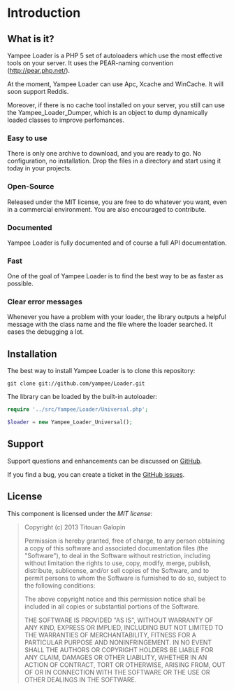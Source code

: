 Introduction
============

What is it?
-----------

Yampee Loader is a PHP 5 set of autoloaders which use the most effective tools on
your server. It uses the PEAR-naming convention (http://pear.php.net/).

At the moment, Yampee Loader can use Apc, Xcache and WinCache.
It will soon support Reddis.

Moreover, if there is no cache tool installed on your server, you still can use the
Yampee_Loader_Dumper, which is an object to dump dynamically loaded classes to
improve perfomances.

### Easy to use

There is only one archive to download, and you are ready to go. No
configuration, no installation. Drop the files in a directory and start using
it today in your projects.

### Open-Source

Released under the MIT license, you are free to do whatever you want, even in
a commercial environment. You are also encouraged to contribute.

### Documented

Yampee Loader is fully documented and of course a full API documentation.

### Fast

One of the goal of Yampee Loader is to find the best way to be as faster as possible.

### Clear error messages

Whenever you have a problem with your loader, the library outputs a
helpful message with the class name and the file where the loader searched.
It eases the debugging a lot.


Installation
------------

The best way to install Yampee Loader is to clone this repository:

`git clone git://github.com/yampee/Loader.git`

The library can be loaded by the built-in autoloader:

``` php
require '../src/Yampee/Loader/Universal.php';

$loader = new Yampee_Loader_Universal();
```

Support
-------

Support questions and enhancements can be discussed on
[GitHub](https://github.com/yampee/Loader/issues).

If you find a bug, you can create a ticket in the
[GitHub issues](https://github.com/yampee/Loader/issues).

License
-------

This component is licensed under the *MIT license*:

>Copyright (c) 2013 Titouan Galopin
>
>Permission is hereby granted, free of charge, to any person obtaining a copy
>of this software and associated documentation files (the "Software"), to deal
>in the Software without restriction, including without limitation the rights
>to use, copy, modify, merge, publish, distribute, sublicense, and/or sell
>copies of the Software, and to permit persons to whom the Software is furnished
>to do so, subject to the following conditions:
>
>The above copyright notice and this permission notice shall be included in all
>copies or substantial portions of the Software.
>
>THE SOFTWARE IS PROVIDED "AS IS", WITHOUT WARRANTY OF ANY KIND, EXPRESS OR
>IMPLIED, INCLUDING BUT NOT LIMITED TO THE WARRANTIES OF MERCHANTABILITY,
>FITNESS FOR A PARTICULAR PURPOSE AND NONINFRINGEMENT. IN NO EVENT SHALL THE
>AUTHORS OR COPYRIGHT HOLDERS BE LIABLE FOR ANY CLAIM, DAMAGES OR OTHER
>LIABILITY, WHETHER IN AN ACTION OF CONTRACT, TORT OR OTHERWISE, ARISING FROM,
>OUT OF OR IN CONNECTION WITH THE SOFTWARE OR THE USE OR OTHER DEALINGS IN
>THE SOFTWARE.
